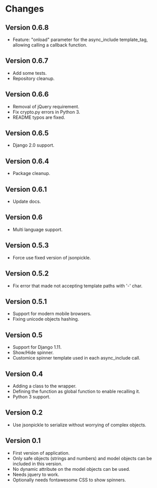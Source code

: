 Changes
=======

Version 0.6.8
-------------
* Feature: "onload" parameter for the async_include template_tag, allowing calling a callback function.

Version 0.6.7
-------------
* Add some tests.
* Repository cleanup.

Version 0.6.6
-------------
* Removal of jQuery requirement.
* Fix crypto.py errors in Python 3.
* README typos are fixed.

Version 0.6.5
-------------

* Django 2.0 support.

Version 0.6.4
-------------

* Package cleanup.

Version 0.6.1
-------------

* Update docs.

Version 0.6
-----------

* Multi language support.

Version 0.5.3
-------------

* Force use fixed version of jsonpickle.

Version 0.5.2
-------------

* Fix error that made not accepting template paths with '-' char.

Version 0.5.1
-----------

* Support for modern mobile browsers.
* Fixing unicode objects hashing.

Version 0.5
-----------

* Support for Django 1.11.
* Show/Hide spinner.
* Customice spinner template used in each async_include call.

Version 0.4
-------------

* Adding a class to the wrapper.
* Defining the function as global function to enable recalling it.
* Python 3 support.

Version 0.2
-------------
* Use jsonpickle to serialize without worrying of complex objects.

Version 0.1
-------------

* First version of application.
* Only safe objects (strings and numbers) and model objects can be included in this version.
* No dynamic attribute on the model objects can be used.
* Needs jquery to work.
* Optionally needs fontawesome CSS to show spinners. 

